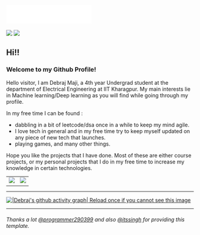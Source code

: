 
<img src=images/header.svg alt="Hi there! How are you doing?"/>

[![](https://img.shields.io/badge/LinkedIn-0077B5?style=for-the-badge&logo=linkedin&logoColor=white)](https://www.linkedin.com/in/dbrjmj/)
[![](https://img.shields.io/badge/Gmail-D14836?style=for-the-badge&logo=gmail&logoColor=white)](mailto:debrajdur@gmail.com)

## Hi!!
### Welcome to my Github Profile!
Hello visitor, I am Debraj Maji, a 4th year Undergrad student at the department of Electrical Engineering at IIT Kharagpur. 
My main interests lie in Machine learning/Deep learning as you will find while going through my profile.

In my free time I can be found :
- dabbling in a bit of leetcode/dsa once in a while to keep my mind agile.
- I love tech in general and in my free time try to keep myself updated on any piece of new tech that launches.
- playing games, and many other things.

Hope you like the projects that I have done. Most of these are either course projects, or my personal projects that I do in my free time to increase my knowledge in certain technologies.


<table><tr><td><img src="https://github-readme-stats.vercel.app/api?username=snnipetr&show_icons=true&theme=gotham" /></td><td><img src="http://github-readme-streak-stats.herokuapp.com?user=snnipetr&theme=gotham"/></td></tr></table>
<hr>

[![|Debraj's github activity graph| Reload once if you cannot see this image ](https://gh-readme-activity-graph.herokuapp.com/graph?username=snnipetr&theme=xcode&custom_title=Contribution%20Graph)](https://github.com/ashutosh00710/github-readme-activity-graph)
<hr>

######  Thanks a lot [@programmer290399](https://github.com/programmer290399) and also [@itssingh](https://github.com/itssingh) for providing this template.
